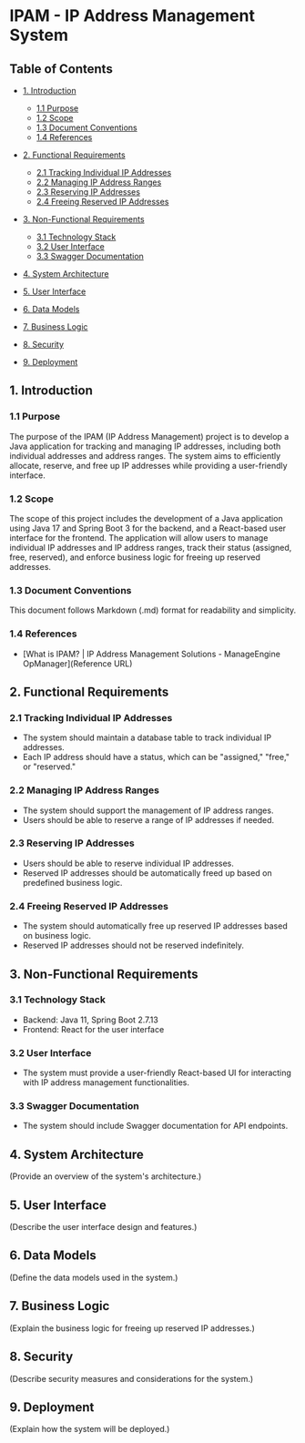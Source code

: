 # IPAM - IP Address Management System

## Table of Contents
- [1. Introduction](#1-introduction)
  - [1.1 Purpose](#11-purpose)
  - [1.2 Scope](#12-scope)
  - [1.3 Document Conventions](#13-document-conventions)
  - [1.4 References](#14-references)

- [2. Functional Requirements](#2-functional-requirements)
  - [2.1 Tracking Individual IP Addresses](#21-tracking-individual-ip-addresses)
  - [2.2 Managing IP Address Ranges](#22-managing-ip-address-ranges)
  - [2.3 Reserving IP Addresses](#23-reserving-ip-addresses)
  - [2.4 Freeing Reserved IP Addresses](#24-freeing-reserved-ip-addresses)

- [3. Non-Functional Requirements](#3-non-functional-requirements)
  - [3.1 Technology Stack](#31-technology-stack)
  - [3.2 User Interface](#32-user-interface)
  - [3.3 Swagger Documentation](#33-swagger-documentation)

- [4. System Architecture](#4-system-architecture)

- [5. User Interface](#5-user-interface)

- [6. Data Models](#6-data-models)

- [7. Business Logic](#7-business-logic)

- [8. Security](#8-security)

- [9. Deployment](#9-deployment)

## 1. Introduction

### 1.1 Purpose
The purpose of the IPAM (IP Address Management) project is to develop a Java application for tracking and managing IP addresses, including both individual addresses and address ranges. The system aims to efficiently allocate, reserve, and free up IP addresses while providing a user-friendly interface.

### 1.2 Scope
The scope of this project includes the development of a Java application using Java 17 and Spring Boot 3 for the backend, and a React-based user interface for the frontend. The application will allow users to manage individual IP addresses and IP address ranges, track their status (assigned, free, reserved), and enforce business logic for freeing up reserved addresses.

### 1.3 Document Conventions
This document follows Markdown (.md) format for readability and simplicity.

### 1.4 References
- [What is IPAM? | IP Address Management Solutions - ManageEngine OpManager](Reference URL)

## 2. Functional Requirements

### 2.1 Tracking Individual IP Addresses
- The system should maintain a database table to track individual IP addresses.
- Each IP address should have a status, which can be "assigned," "free," or "reserved."

### 2.2 Managing IP Address Ranges
- The system should support the management of IP address ranges.
- Users should be able to reserve a range of IP addresses if needed.

### 2.3 Reserving IP Addresses
- Users should be able to reserve individual IP addresses.
- Reserved IP addresses should be automatically freed up based on predefined business logic.

### 2.4 Freeing Reserved IP Addresses
- The system should automatically free up reserved IP addresses based on business logic.
- Reserved IP addresses should not be reserved indefinitely.

## 3. Non-Functional Requirements

### 3.1 Technology Stack
- Backend: Java 11, Spring Boot 2.7.13
- Frontend: React for the user interface

### 3.2 User Interface
- The system must provide a user-friendly React-based UI for interacting with IP address management functionalities.

### 3.3 Swagger Documentation
- The system should include Swagger documentation for API endpoints.

## 4. System Architecture

(Provide an overview of the system's architecture.)

## 5. User Interface

(Describe the user interface design and features.)

## 6. Data Models

(Define the data models used in the system.)

## 7. Business Logic

(Explain the business logic for freeing up reserved IP addresses.)

## 8. Security

(Describe security measures and considerations for the system.)

## 9. Deployment

(Explain how the system will be deployed.)
